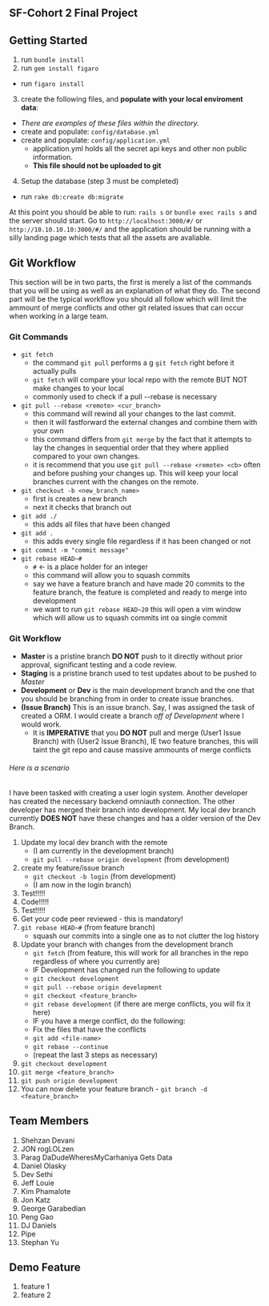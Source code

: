 ## SF-Cohort 2 Final Project

## Getting Started

1. run `bundle install`
2. run `gem install figaro`
  * run `figaro install`
3. create the following files, and **populate with your local enviroment data**:
  * *There are examples of these files within the directory.*
  * create and populate: `config/database.yml`
  * create and populate: `config/application.yml`
    * application.yml holds all the secret api keys and other non public information.
    * **This file should not be uploaded to git**
4. Setup the database (step 3 must be completed)
  * run `rake db:create db:migrate`

At this point you should be able to run: `rails s` or `bundle exec rails s` and the server should start.
Go to `http://localhost:3000/#/` or `http://10.10.10.10:3000/#/` and the application should be running with a silly landing page which tests that all the assets are avaliable.

## Git Workflow

This section will be in two parts, the first is merely a list of the commands that you will be using as well as an explanation of what they do.  The second part will be the typical workflow you should all follow which will limit the ammount of merge conflicts and other git related issues that can occur when working in a large team.

### Git Commands

* `git fetch`
	* the command `git pull` performs a g `git fetch` right before it actually pulls
	* `git fetch` will compare your local repo with the remote BUT NOT make changes to your local
	* commonly used to check if a pull --rebase is necessary
* `git pull --rebase <remote> <cur_branch>`
	* this command will rewind all your changes to the last commit.
	* then it will fastforward the external changes and combine them with your own
	* this command differs from `git merge` by the fact that it attempts to lay the changes in sequential order that they where applied compared to your own changes.
	* it is recommend that you use `git pull --rebase <remote> <cb>` often and before pushing your changes up.  This will keep your local branches current with the changes on the remote.
* `git checkout -b <new_branch_name>`
	* first is creates a new branch
	* next it checks that branch out
* `git add ./`
	* this adds all files that have been changed
* `git add .`
	* this adds every single file regardless if it has been changed or not
* `git commit -m "commit message"`
* `git rebase HEAD~#`
	* `#` <- is a place holder for an integer
	* this command will allow you to squash commits
	* say we have a feature branch and have made 20 commits to the feature branch, the feature is completed and ready to merge into development
	* we want to run `git rebase HEAD~20` this will open a vim window which will allow us to squash commits int oa single commit

### Git Workflow

* **Master** is a pristine branch **DO NOT** push to it directly without prior approval, significant testing and a code review.
* **Staging** is a pristine branch used to test updates about to be pushed to *Master*
* **Development** or **Dev** is the main development branch and the one that you should be branching from in order to create issue branches.
* **(Issue Branch)** This is an issue branch.  Say, I was assigned the task of created a ORM.  I would create a branch *off of Development* where I would work.
	* It is **IMPERATIVE** that you **DO NOT** pull and merge (User1 Issue Branch) with (User2 Issue Branch), IE two feature branches,  this will taint the git repo and cause massive ammounts of merge conflicts

###### Here is a scenario

I have been tasked with creating a user login system.  Another developer has created the necessary backend omniauth connection.  The other developer has merged their branch into development.  My local dev branch currently **DOES NOT** have these changes and has a older version of the Dev Branch.

1. Update my local dev branch with the remote
	* (I am currently in the development branch)
	* `git pull --rebase origin development` (from development)
2. create my feature/issue branch
	* `git checkout -b login` (from development)
	* (I am now in the login branch)
3. Test!!!!!
4. Code!!!!!
5. Test!!!!!
6. Get your code peer reviewed - this is mandatory!
7. `git rebase HEAD~#` (from feature branch)
	* squash our commits into a single one as to not clutter the log history
8. Update your branch with changes from the development branch
	* `git fetch` (from feature, this will work for all branches in the repo regardless of where you currently are)
	* IF Development has changed run the following to update
	* `git checkout development`
	* `git pull --rebase origin development`
	* `git checkout <feature_branch>`
	* `git rebase development` (if there are merge conflicts, you will fix it here)
	* IF you have a merge conflict, do the following:
	* Fix the files that have the conflicts
	* `git add <file-name>`
	* `git rebase --continue`
	* (repeat the last 3 steps as necessary)
9. `git checkout development`
10. `git merge <feature_branch>`
11. `git push origin development`
12. You can now delete your feature branch - `git branch -d <feature_branch>`

## Team Members

1. Shehzan Devani
2. JON rogLOLzen
3. Parag DaDudeWheresMyCarhaniya Gets Data
4. Daniel Olasky
5. Dev Sethi
6. Jeff Louie
8. Kim Phamalote
9. Jon Katz
10. George Garabedian
11. Peng Gao
12. DJ Daniels
13. Pipe
14. Stephan Yu

## Demo Feature

1. feature 1
2. feature 2